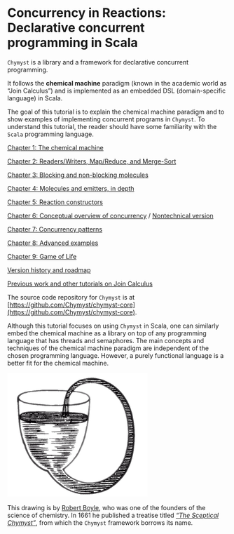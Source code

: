 <link href="{{ site.github.url }}/tables.css" rel="stylesheet" />

# Concurrency in Reactions: Declarative concurrent programming in Scala

`Chymyst` is a library and a framework for declarative concurrent programming.

It follows the **chemical machine** paradigm (known in the academic world as “Join Calculus”) and is implemented as an embedded DSL (domain-specific language) in Scala.

The goal of this tutorial is to explain the chemical machine paradigm and to show examples of implementing concurrent programs in `Chymyst`.
To understand this tutorial, the reader should have some familiarity with the `Scala` programming language.

[Chapter 1: The chemical machine](chymyst01.md)

[Chapter 2: Readers/Writers, Map/Reduce, and Merge-Sort](chymyst02.md)

[Chapter 3: Blocking and non-blocking molecules](chymyst03.md)

[Chapter 4: Molecules and emitters, in depth](chymyst04.md)

[Chapter 5: Reaction constructors](chymyst05.md)

[Chapter 6: Conceptual overview of concurrency](concurrency.md) / [Nontechnical version](concurrency-nontechnical.md)

[Chapter 7: Concurrency patterns](chymyst07.md)

[Chapter 8: Advanced examples](chymyst08.md)

[Chapter 9: Game of Life](chymyst_game_of_life.md)

[Version history and roadmap](roadmap.md)

[Previous work and other tutorials on Join Calculus](other_work.md)

The source code repository for `Chymyst` is at [https://github.com/Chymyst/chymyst-core](https://github.com/Chymyst/chymyst-core).

Although this tutorial focuses on using `Chymyst` in Scala, one can similarly embed the chemical machine as a library on top of any programming language that has threads and semaphores.
The main concepts and techniques of the chemical machine paradigm are independent of the chosen programming language.
However, a purely functional language is a better fit for the chemical machine.

[![Robert Boyle's self-flowing flask](Boyle_Self-Flowing_Flask.png)](https://en.wikipedia.org/wiki/Robert_Boyle#/media/File:Boyle%27sSelfFlowingFlask.png)

This drawing is by [Robert Boyle](https://en.wikipedia.org/wiki/Robert_Boyle), who was one of the founders of the science of chemistry.
In 1661 he published a treatise titled [_“The Sceptical Chymyst”_](https://upload.wikimedia.org/wikipedia/commons/thumb/d/db/Sceptical_chymist_1661_Boyle_Title_page_AQ18_%283%29.jpg/220px-Sceptical_chymist_1661_Boyle_Title_page_AQ18_%283%29.jpg), from which the `Chymyst` framework borrows its name.
